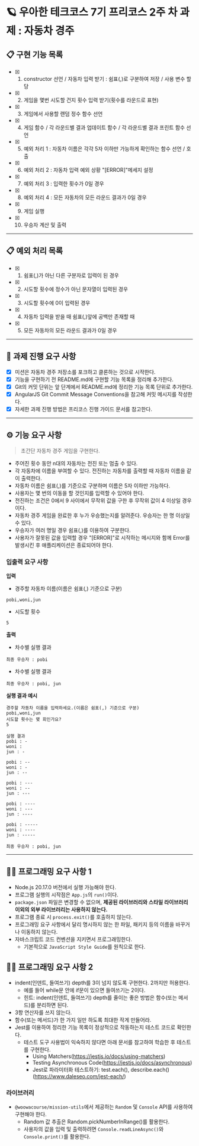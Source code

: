 # 🪐 우아한 테크코스 7기 프리코스 2주 차 과제 : 자동차 경주
## 📋 구현 기능 목록
- [x] 1. constructor 선언 / 자동차 입력 받기 : 쉼표(,)로 구분하여 저장 / 사용 변수 할당
- [x] 2. 게임을 몇번 시도할 건지 횟수 입력 받기(횟수를 라운드로 표현)
- [x] 3. 게임에서 사용할 랜덤 정수 함수 선언
- [x] 4. 게임 함수 / 각 라운드별 결과 업데이트 함수 / 각 라운드별 결과 프린트 함수 선언
- [x] 5. 예외 처리 1 : 자동차 이름은 각각 5자 이하만 가능하게 확인하는 함수 선언 / 호출
- [x] 6. 예외 처리 2 : 자동차 입력 예외 상황 "[ERROR]"메세지 설정
- [x] 7. 예외 처리 3 : 입력한 횟수가 0일 경우
- [x] 8. 예외 처리 4 : 모든 자동차의 모든 라운드 결과가 0일 경우
- [x] 9. 게임 실행
- [x] 10. 우승자 계산 및 출력
------------------------------------
## 📋 예외 처리 목록
- [x] 1. 쉼표(,)가 아닌 다른 구분자로 입력이 된 경우
- [x] 2. 시도할 횟수에 정수가 아닌 문자열이 입력된 경우
- [x] 3. 시도할 횟수에 0이 입력된 경우
- [x] 4. 자동차 입력을 받을 때 쉼표(,)앞에 공백만 존재할 때
- [x] 5. 모든 자동차의 모든 라운드 결과가 0일 경우
------------------------------------
## 🚨 과제 진행 요구 사항
- [x] 미션은 자동차 경주 저장소를 포크하고 클론하는 것으로 시작한다.
- [x] 기능을 구현하기 전 README.md에 구현할 기능 목록을 정리해 추가한다.
- [x] Git의 커밋 단위는 앞 단계에서 README.md에 정리한 기능 목록 단위로 추가한다.
- [x] AngularJS Git Commit Message Conventions을 참고해 커밋 메시지를 작성한다.
- [x] 자세한 과제 진행 방법은 프리코스 진행 가이드 문서를 참고한다. 
------------------------------------
## ⚙️ 기능 요구 사항
> 초간단 자동차 경주 게임을 구현한다.

- 주어진 횟수 동안 n대의 자동차는 전진 또는 멈출 수 있다.
- 각 자동차에 이름을 부여할 수 있다. 전진하는 자동차를 출력할 때 자동차 이름을 같이 출력한다.
- 자동차 이름은 쉼표(,)를 기준으로 구분하며 이름은 5자 이하만 가능하다.
- 사용자는 몇 번의 이동을 할 것인지를 입력할 수 있어야 한다.
- 전진하는 조건은 0에서 9 사이에서 무작위 값을 구한 후 무작위 값이 4 이상일 경우이다.
- 자동차 경주 게임을 완료한 후 누가 우승했는지를 알려준다. 우승자는 한 명 이상일 수 있다.
- 우승자가 여러 명일 경우 쉼표(,)를 이용하여 구분한다.
- 사용자가 잘못된 값을 입력할 경우 "[ERROR]"로 시작하는 메시지와 함께 Error를 발생시킨 후 애플리케이션은 종료되어야 한다.

### 입출력 요구 사항
**입력**
- 경주할 자동차 이름(이름은 쉼표(,) 기준으로 구분)
```
pobi,woni,jun
```
- 시도할 횟수
```
5
```
**출력**
- 차수별 실행 결과
```
최종 우승자 : pobi
```
- 차수별 실행 결과
```
최종 우승자 : pobi, jun
```
**실행 결과 예시**
```
경주할 자동차 이름을 입력하세요.(이름은 쉼표(,) 기준으로 구분)
pobi,woni,jun
시도할 횟수는 몇 회인가요?
5

실행 결과
pobi : -
woni : 
jun : -

pobi : --
woni : -
jun : --

pobi : ---
woni : --
jun : ---

pobi : ----
woni : ---
jun : ----

pobi : -----
woni : ----
jun : -----

최종 우승자 : pobi, jun
```
------------------------------------
## 👩‍💻 프로그래밍 요구 사항 1
- Node.js 20.17.0 버전에서 실행 가능해야 한다.
- 프로그램 실행의 시작점은 `App.js`의 `run()`이다.
- `package.json` 파일은 변경할 수 없으며, **제공된 라이브러리와 스타일 라이브러리 이외의 외부 라이브러리는 사용하지 않는다.**
- 프로그램 종료 시 `process.exit()`를 호출하지 않는다.
- 프로그래밍 요구 사항에서 달리 명시하지 않는 한 파일, 패키지 등의 이름을 바꾸거나 이동하지 않는다.
- 자바스크립트 코드 컨벤션을 지키면서 프로그래밍한다.
    - 기본적으로 `JavaScript Style Guide`를 원칙으로 한다.

## 👩‍💻 프로그래밍 요구 사항 2
- indent(인덴트, 들여쓰기) depth를 3이 넘지 않도록 구현한다. 2까지만 허용한다.
    - 예를 들어 while문 안에 if문이 있으면 들여쓰기는 2이다.
    - 힌트: indent(인덴트, 들여쓰기) depth를 줄이는 좋은 방법은 함수(또는 메서드)를 분리하면 된다.
- 3항 연산자를 쓰지 않는다.
- 함수(또는 메서드)가 한 가지 일만 하도록 최대한 작게 만들어라.
- Jest를 이용하여 정리한 기능 목록이 정상적으로 작동하는지 테스트 코드로 확인한다.
    - 테스트 도구 사용법이 익숙하지 않다면 아래 문서를 참고하여 학습한 후 테스트를 구현한다.
        - Using Matchers(https://jestjs.io/docs/using-matchers)
        - Testing Asynchronous Code(https://jestjs.io/docs/asynchronous)
        - Jest로 파라미터화 테스트하기: test.each(), describe.each()(https://www.daleseo.com/jest-each/)

### 라이브러리
- `@woowacourse/mission-utils`에서 제공하는 `Random` 및 `Console` API를 사용하여 구현해야 한다.
    - Random 값 추출은 Random.pickNumberInRange()를 활용한다.
    - 사용자의 값을 입력 및 출력하려면 `Console.readLineAsync()`와 `Console.print()`를 활용한다.

